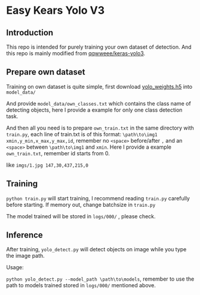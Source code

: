 # Easy Kears Yolo V3
## Introduction
This repo is intended for purely training your own dataset of detection.
And this repo is mainly modified from [qqwweee/keras-yolo3](https://github.com/qqwweee/keras-yolo3).

## Prepare own dataset

Training on own dataset is quite simple, first download [yolo_weights.h5](https://www.jianguoyun.com/p/DfLoST4Qy5yiBxjg8pAB) into ```model_data/```

And provide ```model_data/own_classes.txt``` which contains the class name of detecting objects, here I provide a example for only one class detection task.

And then all you need is to prepare ```own_train.txt``` in the same directory with ```train.py```, each line of train.txt is of this format: ```\path\to\img1 xmin,y_min,x_max,y_max,id```, remember no ```<space>``` before/after ```,``` and an ```<space>``` between ```\path\to\img1``` and ```xmin```. Here I provide a example ```own_train.txt```, remember id starts from 0.

like ```imgs/1.jpg 147,30,437,215,0```

##   Training

```python train.py``` will start training, I recommend reading ```train.py``` carefully before starting. If memory out, change batchsize in ```train.py```

The model trained will be stored in ```logs/000/``` , please check.

## Inference

After training, ```yolo_detect.py``` will detect objects on image while you type the image path. 

Usage:

```python yolo_detect.py --model_path \path\to\models```, remember to use the path to models trained stored in ```logs/000/``` mentioned above.